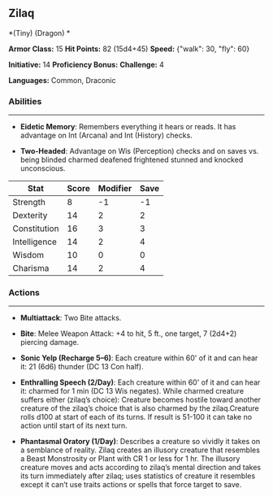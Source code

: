 ## Zilaq
*(Tiny) (Dragon) *

**Armor Class:** 15
**Hit Points:** 82 (15d4+45)
**Speed:** {"walk": 30, "fly": 60}

**Initiative:** 14
**Proficiency Bonus:**
**Challenge:** 4

**Languages:** Common, Draconic

### Abilities
 --- 
- **Eidetic Memory**: Remembers everything it hears or reads. It has advantage on Int (Arcana) and Int (History) checks.

- **Two-Headed**: Advantage on Wis (Perception) checks and on saves vs. being blinded charmed deafened frightened stunned and knocked unconscious.



| Stat | Score | Modifier | Save |
| ---- | ---- | ---- | ---- |
| Strength | 8 | -1 | -1 |
| Dexterity | 14 | 2 | 2 |
| Constitution | 16 | 3 | 3 |
| Intelligence | 14 | 2 | 4 |
| Wisdom | 10 | 0 | 0 |
| Charisma | 14 | 2 | 4 |

### Actions
 --- 
- **Multiattack**: Two Bite attacks.

- **Bite**: Melee Weapon Attack: +4 to hit, 5 ft., one target, 7 (2d4+2) piercing damage.

- **Sonic Yelp (Recharge 5–6)**: Each creature within 60' of it and can hear it: 21 (6d6) thunder (DC 13 Con half). 

- **Enthralling Speech (2/Day)**: Each creature within 60' of it and can hear it: charmed for 1 min (DC 13 Wis negates). While charmed creature suffers either (zilaq’s choice): Creature becomes hostile toward another creature of the zilaq’s choice that is also charmed by the zilaq.Creature rolls d100 at start of each of its turns. If result is 51-100 it can take no action until start of its next turn.

- **Phantasmal Oratory (1/Day)**: Describes a creature so vividly it takes on a semblance of reality. Zilaq creates an illusory creature that resembles a Beast Monstrosity or Plant with CR 1 or less for 1 hr. The illusory creature moves and acts according to zilaq’s mental direction and takes its turn immediately after zilaq; uses statistics of creature it resembles except it can’t use traits actions or spells that force target to save.

